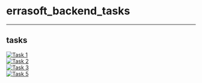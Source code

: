 # errasoft_backend_tasks
---
## tasks 
[![Task 1](https://img.shields.io/badge/Task%201-Click%20Here-blue?style=for-the-badge)](https://drive.google.com/file/d/1NXplryRZGuB4zAMbfOaO7CVLf4BoOBAT/view)
<br>
[![Task 2](https://img.shields.io/badge/Task%202-Click%20Here-blue?style=for-the-badge)](https://github.com/jooexploit/errasoft_backend_tasks/blob/main/session2/task_2.php)
<br>
[![Task 3](https://img.shields.io/badge/Task%203-Click%20Here-blue?style=for-the-badge)](https://github.com/jooexploit/errasoft_backend_tasks/blob/main/session_3/task3.php)
<br>
[![Task 5](https://img.shields.io/badge/Task%205-Click%20Here-blue?style=for-the-badge)](https://github.com/jooexploit/errasoft_backend_tasks/blob/main/session5/task.php)
<br>
